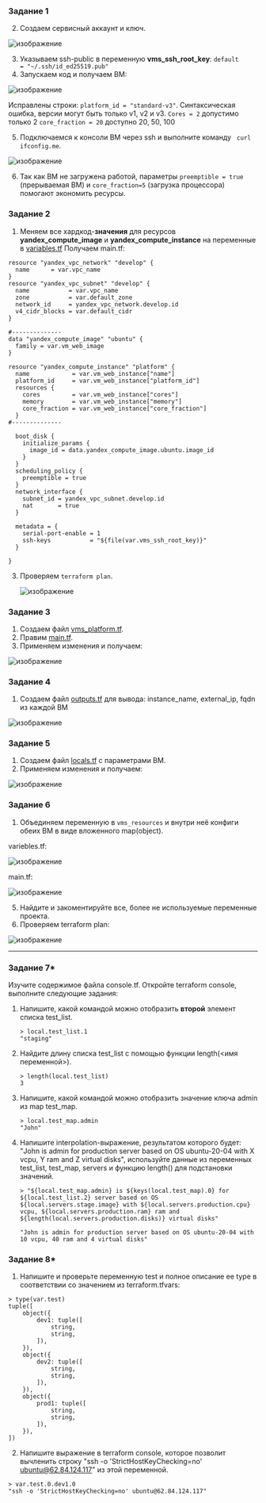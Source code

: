 ### Задание 1
2. Создаем сервисный аккаунт и ключ.
 
 ![изображение](https://github.com/user-attachments/assets/2b60afec-3a2f-4537-b3c3-f8733fec6e31)

3. Указываем ssh-public в переменную **vms_ssh_root_key**:  ``` default     = "~/.ssh/id_ed25519.pub" ```
4. Запускаем код и получаем ВМ:

 ![изображение](https://github.com/user-attachments/assets/1630a0cd-6802-4ca4-b8e4-b89d2000478d)

Исправлены строки:
  ```platform_id = "standard-v3"```. Синтаксическая ошибка, версии могут быть только v1, v2 и v3.
  ```Cores = 2```  допустимо только 2
  ```core_fraction = 20``` доступно 20, 50, 100
   
5. Подключаемся к консоли ВМ через ssh и выполните команду ``` curl ifconfig.me```.

 ![изображение](https://github.com/user-attachments/assets/6a82add1-8aa6-4824-b4f7-1f8201660c0f)

6. Так как ВМ не загружена работой, параметры ```preemptible = true``` (прерываемая ВМ) и ```core_fraction=5``` (загрузка процессора) помогают экономить  ресурсы.



### Задание 2

1. Меняем все хардкод-**значения** для ресурсов **yandex_compute_image** и **yandex_compute_instance** на переменные в [variables.tf](variables.tf)
Получаем main.tf:
```
resource "yandex_vpc_network" "develop" {
  name      = var.vpc_name
}
resource "yandex_vpc_subnet" "develop" {
  name           = var.vpc_name
  zone           = var.default_zone
  network_id     = yandex_vpc_network.develop.id
  v4_cidr_blocks = var.default_cidr
}

#--------------
data "yandex_compute_image" "ubuntu" {
  family = var.vm_web_image
}

resource "yandex_compute_instance" "platform" {
  name            = var.vm_web_instance["name"]
  platform_id     = var.vm_web_instance["platform_id"]
  resources {
    cores         = var.vm_web_instance["cores"]
    memory        = var.vm_web_instance["memory"]
    core_fraction = var.vm_web_instance["core_fraction"]
  }
#--------------

  boot_disk {
    initialize_params {
      image_id = data.yandex_compute_image.ubuntu.image_id
    }
  }
  scheduling_policy {
    preemptible = true
  }
  network_interface {
    subnet_id = yandex_vpc_subnet.develop.id
    nat       = true
  }

  metadata = {
    serial-port-enable = 1
    ssh-keys           = "${file(var.vms_ssh_root_key)}"
  }

}
```

3. Проверяем ```terraform plan```.

   ![изображение](https://github.com/user-attachments/assets/51c803df-791c-4731-8c72-6484d334009f)



### Задание 3

1. Создаем файл [vms_platform.tf](vms_platform.tf).
2. Правим [main.tf](main.tf).
3. Применяем изменения и получаем:

![изображение](https://github.com/user-attachments/assets/b01dcb1c-1dd9-4b36-93fd-839dd7c04979)


### Задание 4

1. Создаем файл [outputs.tf](outputs.tf) для вывода: instance_name, external_ip, fqdn из каждой ВМ

![изображение](https://github.com/user-attachments/assets/74c53387-1427-43b7-b526-ace33ba04b35)


### Задание 5

1. Создаем файл [locals.tf](locals.tf) с параметрами ВМ.
3. Применяем изменения и получаем:

![изображение](https://github.com/user-attachments/assets/1ca5b0f0-83b2-456f-a08b-e290f871bdbe)


### Задание 6

1. Объединяем переменную в ```vms_resources``` и  внутри неё конфиги обеих ВМ в виде вложенного map(object).

variebles.tf:

   ![изображение](https://github.com/user-attachments/assets/b084aa3a-230d-4cfd-beb4-5593df3a02a8)

main.tf:

   ![изображение](https://github.com/user-attachments/assets/738b2a8e-eaa3-492b-9d5e-d1c715d87cb6)

  
5. Найдите и закоментируйте все, более не используемые переменные проекта.
6. Проверяем terraform plan:

![изображение](https://github.com/user-attachments/assets/59f1466f-dac6-4432-894b-c2d53f4667f4)

------

### Задание 7*

Изучите содержимое файла console.tf. Откройте terraform console, выполните следующие задания: 

1. Напишите, какой командой можно отобразить **второй** элемент списка test_list.
   ```
   > local.test_list.1
   "staging"
   ```
3. Найдите длину списка test_list с помощью функции length(<имя переменной>).
   ```
   > length(local.test_list)
   3
   ```
5. Напишите, какой командой можно отобразить значение ключа admin из map test_map.
   ```
   > local.test_map.admin
   "John"
   ```
7. Напишите interpolation-выражение, результатом которого будет: "John is admin for production server based on OS ubuntu-20-04 with X vcpu, Y ram and Z virtual disks", используйте данные из переменных test_list, test_map, servers и функцию length() для подстановки значений.
   ```
   > "${local.test_map.admin} is ${keys(local.test_map).0} for ${local.test_list.2} server based on OS    ${local.servers.stage.image} with ${local.servers.production.cpu} vcpu, ${local.servers.production.ram} ram and ${length(local.servers.production.disks)} virtual disks"
   
   "John is admin for production server based on OS ubuntu-20-04 with 10 vcpu, 40 ram and 4 virtual disks"
   ```

### Задание 8*
1. Напишите и проверьте переменную test и полное описание ее type в соответствии со значением из terraform.tfvars:
```
> type(var.test)
tuple([
    object({
        dev1: tuple([
            string,
            string,
        ]),
    }),
    object({
        dev2: tuple([
            string,
            string,
        ]),
    }),
    object({
        prod1: tuple([
            string,
            string,
        ]),
    }),
])
```
2. Напишите выражение в terraform console, которое позволит вычленить строку "ssh -o 'StrictHostKeyChecking=no' ubuntu@62.84.124.117" из этой переменной.
 ```
 > var.test.0.dev1.0
 "ssh -o 'StrictHostKeyChecking=no' ubuntu@62.84.124.117"
 ```
